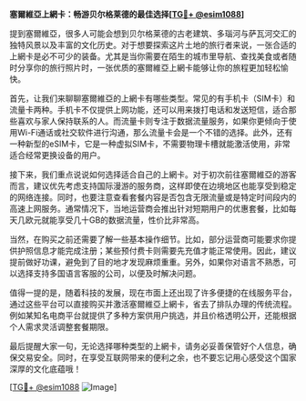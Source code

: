 **塞爾維亞上網卡：畅游贝尔格莱德的最佳选择[[TG💪+ @esim1088](https://t.me/s/esim1088)]**

提到塞爾維亞，很多人可能会想到贝尔格莱德的古老建筑、多瑙河与萨瓦河交汇的独特风景以及丰富的文化历史。对于想要探索这片土地的旅行者来说，一张合适的上網卡是必不可少的装备。尤其是当你需要在陌生的城市里导航、查找美食或者随时分享你的旅行照片时，一张优质的塞爾維亞上網卡能够让你的旅程更加轻松愉快。

首先，让我们来聊聊塞爾維亞的上網卡有哪些类型。常见的有手机卡（SIM卡）和流量卡两种。手机卡不仅提供上网功能，还可以用来拨打电话和发送短信，适合那些喜欢与家人保持联系的人。而流量卡则专注于数据流量服务，如果你更倾向于使用Wi-Fi通话或社交软件进行沟通，那么流量卡会是一个不错的选择。此外，还有一种新型的eSIM卡，它是一种虚拟SIM卡，不需要物理卡槽就能激活使用，非常适合经常更换设备的用户。

接下来，我们重点说说如何选择适合自己的上網卡。对于初次前往塞爾維亞的游客而言，建议优先考虑支持国际漫游的服务商，这样即使在边境地区也能享受到稳定的网络连接。同时，也要注意查看套餐内容是否包含无限流量或是特定时间段内的高速上网服务。通常情况下，当地运营商会推出针对短期用户的优惠套餐，比如每天几欧元就能享受几十GB的数据流量，性价比非常高。

当然，在购买之前还需要了解一些基本操作细节。比如，部分运营商可能要求你提供护照信息才能完成注册；某些预付费卡则需要先充值才能正常使用。因此，建议提前做好功课，避免到了目的地才发现麻烦重重。另外，如果你对语言不熟悉，可以选择支持多国语言客服的公司，以便及时解决问题。

值得一提的是，随着科技的发展，现在市面上还出现了许多便捷的在线服务平台，通过这些平台可以直接购买并激活塞爾維亞上網卡，省去了排队办理的传统流程。例如某知名电商平台就提供了多种方案供用户挑选，并且价格透明公开，还能根据个人需求灵活调整套餐期限。

最后提醒大家一句，无论选择哪种类型的上網卡，请务必妥善保管好个人信息，确保交易安全。同时，在享受互联网带来的便利之余，也不要忘记用心感受这个国家深厚的文化底蕴哦！

[[TG💪+ @esim1088](https://t.me/s/esim1088) ![Image](https://i.postimg.cc/4NQfJmqS/Snipaste-2025-05-13-00-14-12.png)]